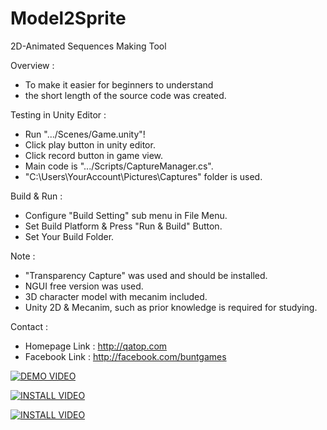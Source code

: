 Model2Sprite
============

2D-Animated Sequences Making Tool

Overview :
- To make it easier for beginners to understand 
- the short length of the source code was created.

Testing in Unity Editor : 
- Run ".../Scenes/Game.unity"!
- Click play button in unity editor.
- Click record button in game view.
- Main code is ".../Scripts/CaptureManager.cs".
- "C:\Users\YourAccount\Pictures\Captures" folder is used.

Build & Run :
- Configure "Build Setting" sub menu in File Menu.
- Set Build Platform & Press "Run & Build" Button.
- Set Your Build Folder.

Note :
- "Transparency Capture" was used and should be installed.
- NGUI free version was used.
- 3D character model with mecanim included.
- Unity 2D & Mecanim, such as prior knowledge is required for studying.

Contact :
- Homepage Link : http://qatop.com
- Facebook Link : http://facebook.com/buntgames


[![DEMO VIDEO](http://img.youtube.com/vi/vlreTPhplDQ/0.jpg)](http://www.youtube.com/watch?v=vlreTPhplDQ)


[![INSTALL VIDEO](http://img.youtube.com/vi/E7oWrSpjGls/0.jpg)](http://www.youtube.com/watch?v=E7oWrSpjGls)


[![INSTALL VIDEO](http://img.youtube.com/vi/9IcwD9ZB5nM/0.jpg)](http://www.youtube.com/watch?v=9IcwD9ZB5nM)
